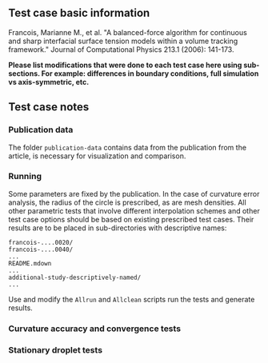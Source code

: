 ## Test case basic information 

Francois, Marianne M., et al. 
"A balanced-force algorithm for continuous and sharp interfacial surface tension models within a volume tracking framework." 
Journal of Computational Physics 
213.1 (2006): 141-173.

**Please list modifications that were done to each test case here using sub-sections. For example: differences in boundary conditions, full simulation vs axis-symmetric, etc.**

## Test case notes 

### Publication data

The folder `publication-data` contains data from the publication from the article, is necessary for visualization and comparison.

### Running

Some parameters are fixed by the publication. In the case of curvature error analysis, the radius of the circle is prescribed, as are mesh densities. All other parametric tests that involve different interpolation schemes and other test case options should be based on existing prescribed test cases. Their results are to be placed in sub-directories with descriptive names:

    francois-....0020/
    francois-....0040/
    ...
    README.mdown
    ...
    additional-study-descriptively-named/
    ...

Use and modify the `Allrun` and `Allclean` scripts run the tests and generate results. 


### Curvature accuracy and convergence tests

### Stationary droplet tests 
